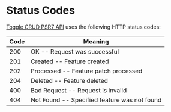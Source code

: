 # Status Codes

[Toggle CRUD PSR7 API](https://github.com/pheature-flags/toggle-crud-psr7-api) uses the following HTTP status codes:


Code | Meaning
---------- | -------
200 | OK -- Request was successful
201 | Created -- Feature created
202 | Processed -- Feature patch processed
204 | Deleted -- Feature deleted
400 | Bad Request -- Request is invalid
404 | Not Found -- Specified feature was not found
